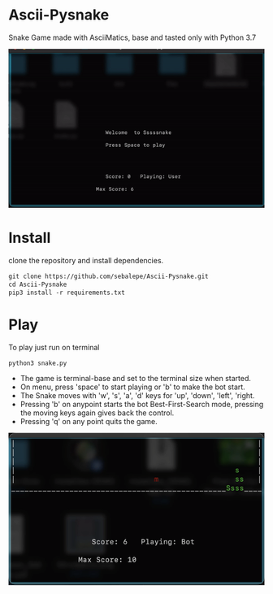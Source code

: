 # Ascii-Pysnake
Snake Game made with AsciiMatics, base and tasted only with Python 3.7

![my gif](https://github.com/sebalepe/Ascii-Pysnake/blob/main/files/assets/bot_game.gif)

# Install
clone the repository and install dependencies.
```
git clone https://github.com/sebalepe/Ascii-Pysnake.git
cd Ascii-Pysnake
pip3 install -r requirements.txt
```
# Play
To play just run on terminal
```
python3 snake.py
```

- The game is terminal-base and set to the terminal size when started. 
- On menu, press 'space' to start playing or 'b' to make the bot start.
- The Snake moves with 'w', 's', 'a', 'd' keys for 'up', 'down', 'left', 'right. 
- Pressing 'b' on anypoint starts the bot Best-First-Search mode, pressing the moving keys again gives back the control.
- Pressing 'q' on any point quits the game.


![](https://github.com/sebalepe/Ascii-Pysnake/blob/main/files/assets/mini.png)
